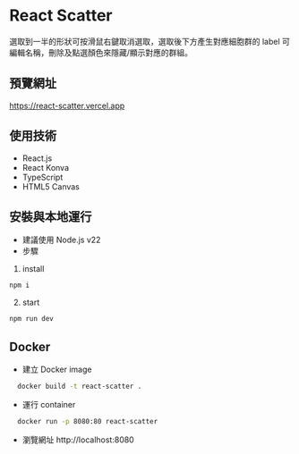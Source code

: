 # React Scatter
選取到一半的形狀可按滑鼠右鍵取消選取，選取後下方產生對應細胞群的 label 可編輯名稱，刪除及點選顏色來隱藏/顯示對應的群組。

## 預覽網址
<https://react-scatter.vercel.app>

## 使用技術
- React.js
- React Konva
- TypeScript
- HTML5 Canvas

## 安裝與本地運行
- 建議使用 Node.js v22
- 步驟
1. install
```bash
npm i
```
2. start
```bash
npm run dev
```
## Docker
- 建立 Docker image
```bash
  docker build -t react-scatter .
```
- 運行 container
```bash
  docker run -p 8080:80 react-scatter
 ```
- 瀏覽網址
  http://localhost:8080
